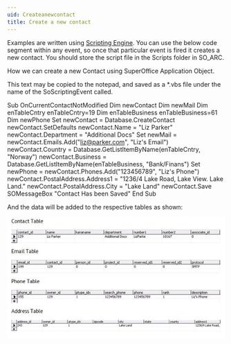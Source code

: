 ```yaml
---
uid: Createanewcontact
title: Create a new contact
---
```


Examples are written using [Scripting Engine](refScriptingEngine.md). You can use the below code segment within any event, so once that particular event is fired it creates a new contact. You should store the script file in the Scripts folder in SO\_ARC.

How we can create a new Contact using SuperOffice Application Object.

This text may be copied to the notepad, and saved as a \*.vbs file under the name of the SoScriptingEvent called.

Sub OnCurrentContactNotModified
Dim newContact
Dim newMail
Dim enTableCntry
enTableCntry=19
Dim enTableBusiness
enTableBusiness=61
Dim newPhone
Set newContact = Database.CreateContact
newContact.SetDefaults
newContact.Name = "Liz Parker"
newContact.Department = "Additional Docs"
Set newMail = newContact.Emails.Add("<liz@parker.com>", "Liz's Email")
newContact.Country = Database.GetListItemByName(enTableCntry, "Norway")
newContact.Business = Database.GetListItemByName(enTableBusiness, "Bank/Finans")
Set newPhone = newContact.Phones.Add("123456789", "Liz's Phone")
newContact.PostalAddress.Address1 = "1236/4 Lake Road, Lake View. Lake Land."
newContact.PostalAddress.City = "Lake Land"
newContact.Save
SOMessageBox "Contact Has been Saved"
End Sub


And the data will be added to the respective tables as shown:

![](../images/ContactTablesUpdated.JPG)
